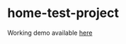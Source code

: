 # home-test-project

Working demo available <a href="http://dorotae.webd.pl/xfive/home.html">here</a>
